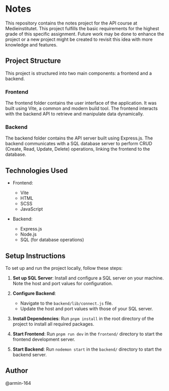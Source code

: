 # Notes

This repository contains the notes project for the API course at Medieinstitutet. This project fulfills the basic requirements for the highest grade of this specific assignment. Future work may be done to enhance the project or a new project might be created to revisit this idea with more knowledge and features.

## Project Structure

This project is structured into two main components: a frontend and a backend.

### Frontend

The frontend folder contains the user interface of the application. It was built using Vite, a common and modern build tool. The frontend interacts with the backend API to retrieve and manipulate data dynamically.

### Backend

The backend folder contains the API server built using Express.js. The backend communicates with a SQL database server to perform CRUD (Create, Read, Update, Delete) operations, linking the frontend to the database.

## Technologies Used

- Frontend:
  - Vite
  - HTML
  - SCSS
  - JavaScript

- Backend:
  - Express.js
  - Node.js
  - SQL (for database operations)

## Setup Instructions

To set up and run the project locally, follow these steps:

1. **Set up SQL Server**: Install and configure a SQL server on your machine. Note the host and port values for configuration.

2. **Configure Backend**:
   - Navigate to the `backend/lib/connect.js` file.
   - Update the host and port values with those of your SQL server.

3. **Install Dependencies**: Run `pnpm install` in the root directory of the project to install all required packages.

4. **Start Frontend**: Run `pnpm run dev` in the `frontend/` directory to start the frontend development server.

5. **Start Backend**: Run `nodemon start` in the `backend/` directory to start the backend server.


## Author
@armin-164
